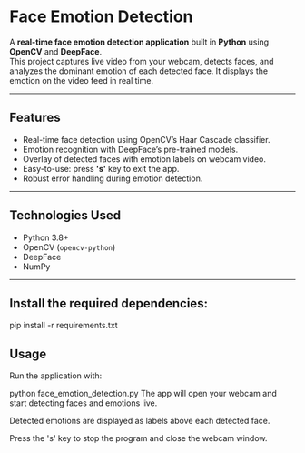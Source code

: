 # Face Emotion Detection

A **real-time face emotion detection application** built in **Python** using **OpenCV** and **DeepFace**.  
This project captures live video from your webcam, detects faces, and analyzes the dominant emotion of each detected face. It displays the emotion on the video feed in real time.

---

## Features

- Real-time face detection using OpenCV’s Haar Cascade classifier.
- Emotion recognition with DeepFace’s pre-trained models.
- Overlay of detected faces with emotion labels on webcam video.
- Easy-to-use: press **'s'** key to exit the app.
- Robust error handling during emotion detection.

---

## Technologies Used

- Python 3.8+
- OpenCV (`opencv-python`)
- DeepFace
- NumPy

---

## Install the required dependencies:

pip install -r requirements.txt


## Usage

Run the application with:

python face_emotion_detection.py
The app will open your webcam and start detecting faces and emotions live.

Detected emotions are displayed as labels above each detected face.

Press the 's' key to stop the program and close the webcam window.